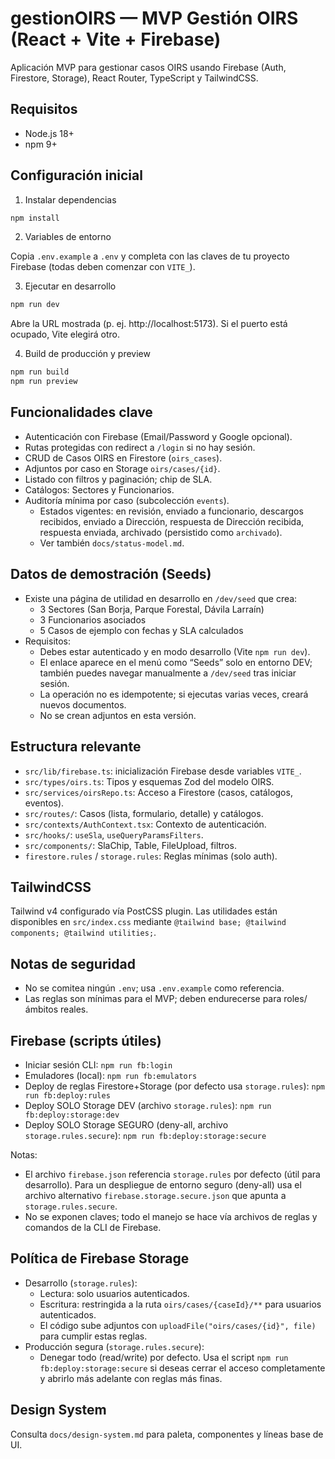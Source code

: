 # gestionOIRS — MVP Gestión OIRS (React + Vite + Firebase)

Aplicación MVP para gestionar casos OIRS usando Firebase (Auth, Firestore, Storage), React Router, TypeScript y TailwindCSS.

## Requisitos

- Node.js 18+
- npm 9+

## Configuración inicial

1. Instalar dependencias

```powershell
npm install
```

2. Variables de entorno

Copia `.env.example` a `.env` y completa con las claves de tu proyecto Firebase (todas deben comenzar con `VITE_`).

3. Ejecutar en desarrollo

```powershell
npm run dev
```

Abre la URL mostrada (p. ej. http://localhost:5173). Si el puerto está ocupado, Vite elegirá otro.

4. Build de producción y preview

```powershell
npm run build
npm run preview
```

## Funcionalidades clave

- Autenticación con Firebase (Email/Password y Google opcional).
- Rutas protegidas con redirect a `/login` si no hay sesión.
- CRUD de Casos OIRS en Firestore (`oirs_cases`).
- Adjuntos por caso en Storage `oirs/cases/{id}`.
- Listado con filtros y paginación; chip de SLA.
- Catálogos: Sectores y Funcionarios.
- Auditoría mínima por caso (subcolección `events`).
  - Estados vigentes: en revisión, enviado a funcionario, descargos recibidos, enviado a Dirección, respuesta de Dirección recibida, respuesta enviada, archivado (persistido como `archivado`).
  - Ver también `docs/status-model.md`.

## Datos de demostración (Seeds)

- Existe una página de utilidad en desarrollo en `/dev/seed` que crea:
  - 3 Sectores (San Borja, Parque Forestal, Dávila Larraín)
  - 3 Funcionarios asociados
  - 5 Casos de ejemplo con fechas y SLA calculados
- Requisitos:
  - Debes estar autenticado y en modo desarrollo (Vite `npm run dev`).
  - El enlace aparece en el menú como “Seeds” solo en entorno DEV; también puedes navegar manualmente a `/dev/seed` tras iniciar sesión.
  - La operación no es idempotente; si ejecutas varias veces, creará nuevos documentos.
  - No se crean adjuntos en esta versión.

## Estructura relevante

- `src/lib/firebase.ts`: inicialización Firebase desde variables `VITE_`.
- `src/types/oirs.ts`: Tipos y esquemas Zod del modelo OIRS.
- `src/services/oirsRepo.ts`: Acceso a Firestore (casos, catálogos, eventos).
- `src/routes/`: Casos (lista, formulario, detalle) y catálogos.
- `src/contexts/AuthContext.tsx`: Contexto de autenticación.
- `src/hooks/`: `useSla`, `useQueryParamsFilters`.
- `src/components/`: SlaChip, Table, FileUpload, filtros.
- `firestore.rules` / `storage.rules`: Reglas mínimas (solo auth).

## TailwindCSS

Tailwind v4 configurado vía PostCSS plugin. Las utilidades están disponibles en `src/index.css` mediante `@tailwind base; @tailwind components; @tailwind utilities;`.

## Notas de seguridad

- No se comitea ningún `.env`; usa `.env.example` como referencia.
- Las reglas son mínimas para el MVP; deben endurecerse para roles/ámbitos reales.

## Firebase (scripts útiles)

- Iniciar sesión CLI: `npm run fb:login`
- Emuladores (local): `npm run fb:emulators`
- Deploy de reglas Firestore+Storage (por defecto usa `storage.rules`): `npm run fb:deploy:rules`
- Deploy SOLO Storage DEV (archivo `storage.rules`): `npm run fb:deploy:storage:dev`
- Deploy SOLO Storage SEGURO (deny-all, archivo `storage.rules.secure`): `npm run fb:deploy:storage:secure`

Notas:

- El archivo `firebase.json` referencia `storage.rules` por defecto (útil para desarrollo). Para un despliegue de entorno seguro (deny-all) usa el archivo alternativo `firebase.storage.secure.json` que apunta a `storage.rules.secure`.
- No se exponen claves; todo el manejo se hace vía archivos de reglas y comandos de la CLI de Firebase.

## Política de Firebase Storage

- Desarrollo (`storage.rules`):
  - Lectura: solo usuarios autenticados.
  - Escritura: restringida a la ruta `oirs/cases/{caseId}/**` para usuarios autenticados.
  - El código sube adjuntos con `uploadFile("oirs/cases/{id}", file)` para cumplir estas reglas.
- Producción segura (`storage.rules.secure`):
  - Denegar todo (read/write) por defecto. Usa el script `npm run fb:deploy:storage:secure` si deseas cerrar el acceso completamente y abrirlo más adelante con reglas más finas.

## Design System

Consulta `docs/design-system.md` para paleta, componentes y líneas base de UI.
